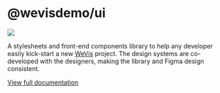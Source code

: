 # @wevisdemo/ui

![](https://wevis.info/wp-content/uploads/2022/03/og-3.png)

A stylesheets and front-end components library to help any developer easily kick-start a new [WeVis](https://wevis.info) project. The design systems are co-developed with the designers, making the library and Figma design consistent.

[View full documentation](https://wevisdemo.github.io/design-systems)
